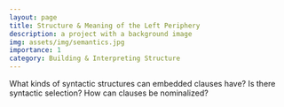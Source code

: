 ```yaml
---
layout: page
title: Structure & Meaning of the Left Periphery
description: a project with a background image
img: assets/img/semantics.jpg
importance: 1
category: Building & Interpreting Structure
---
```


What kinds of syntactic structures can embedded clauses have? Is there syntactic selection? How can clauses be nominalized?
